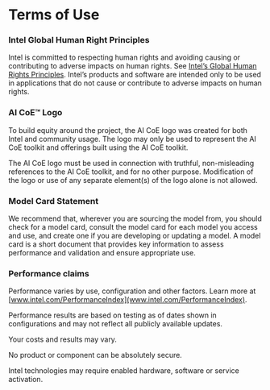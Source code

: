 # Terms of Use
### Intel Global Human Right Principles
Intel is committed to respecting human rights and avoiding causing or contributing to adverse impacts on human rights. See [Intel’s Global Human Rights Principles](https://www.intel.com/content/dam/www/central-libraries/us/en/documents/policy-human-rights.pdf). Intel’s products and software are intended only to be used in applications that do not cause or contribute to adverse impacts on human rights.

### AI CoE™ Logo
To build equity around the project, the AI CoE logo was created for both Intel and community usage. The logo may only be used to represent the AI CoE toolkit and offerings built using the AI CoE toolkit.

The AI CoE logo must be used in connection with truthful, non-misleading references to the AI CoE toolkit, and for no other purpose. Modification of the logo or use of any separate element(s) of the logo alone is not allowed.

### Model Card Statement
We recommend that, wherever you are sourcing the model from, you should check for a model card, consult the model card for each model you access and use, and create one if you are developing or updating a model. A model card is a short document that provides key information to assess performance and validation and ensure appropriate use.

### Performance claims
Performance varies by use, configuration and other factors. Learn more at [www.intel.com/PerformanceIndex](www.intel.com/PerformanceIndex).

Performance results are based on testing as of dates shown in configurations and may not reflect all publicly available updates.

Your costs and results may vary.

No product or component can be absolutely secure.

Intel technologies may require enabled hardware, software or service activation.